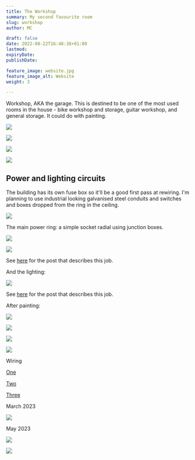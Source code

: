 ```yaml
---
title: The Workshop
summary: My second favourite room
slug: workshop
author: MC

draft: false
date: 2022-08-22T16:48:38+01:00
lastmod: 
expiryDate: 
publishDate: 

feature_image: website.jpg
feature_image_alt: Website
weight: 3

---
```


Workshop, AKA the garage.  This is destined to be one of the most used rooms in the house - bike workshop and storage, guitar workshop, and general storage. It could do with painting.

![](/images/9409.jpeg)

![](/images/9445.jpeg)

![](/images/9446.jpeg)

![](/images/9447.jpeg)

## Power and lighting circuits
The building has its own fuse box so it'll be a good first pass at rewiring. I'm planning to use industrial looking galvanised steel conduits and switches and boxes dropped from the ring in the ceiling.

![](/images/2001.jpeg)




The main power ring: a simple socket radial using junction boxes.

![](/images/workshop-powerring.png)

![](/images/9511.jpeg)

See [here](/posts/powersocket) for the post that describes this job.

And the lighting:

![](/images/workshop-lightingring.png)


See [here](/posts/workshoplights) for the post that describes this job.


After painting:

![](/images/9568.jpeg)

![](/images/9569.jpeg)

![](/images/9568.jpeg)

![](/images/9569.jpeg)


Wiring

[One](/posts/workshopwiring-1)

[Two](/posts/workshopwiring-2)

[Three](/posts/workshopwiring-3)

March 2023

![](/images/9870.jpeg)

May 2023

![](/images/0025.jpeg)

![](/images/0024.jpeg)
